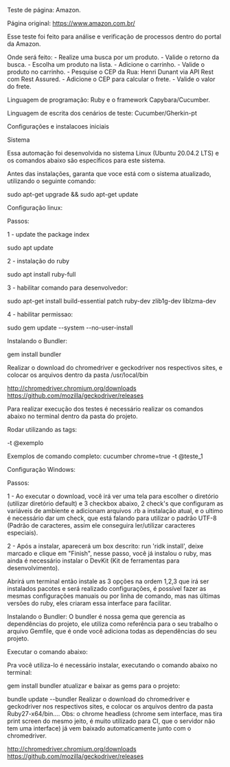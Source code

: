 Teste de página: Amazon.

Página original: https://www.amazon.com.br/

Esse teste foi feito para análise e verificação de processos dentro do portal da Amazon.

Onde será feito:
    - Realize uma busca por um produto.
    - Valide o retorno da busca.
    - Escolha um produto na lista.
    - Adicione o carrinho.
    - Valide o produto no carrinho.
    - Pesquise o CEP da Rua: Henri Dunant via API Rest com Rest Assured. 
    - Adicione o CEP para calcular o frete.
    - Valide o valor do frete.

Linguagem de programação: Ruby e o framework Capybara/Cucumber.

Linguagem de escrita dos cenários de teste: Cucumber/Gherkin-pt

Configurações e instalacoes iniciais

Sistema

Essa automação foi desenvolvida no sistema Linux (Ubuntu 20.04.2 LTS) e os comandos abaixo são específicos para este sistema.

Antes das instalações, garanta que voce está com o sistema atualizado, utilizando o seguinte comando:

sudo apt-get upgrade && sudo apt-get update


Configuração linux:

Passos:

1 - update the package index

sudo apt update

2 - instalação do ruby

sudo apt install ruby-full

3 - habilitar comando para desenvolvedor:

sudo apt-get install build-essential patch ruby-dev zlib1g-dev liblzma-dev

4 - habilitar permissao:

sudo gem update --system --no-user-install

Instalando o Bundler:

gem install bundler

Realizar o download do chromedriver e geckodriver nos respectivos sites, e colocar os arquivos dentro da pasta /usr/local/bin

http://chromedriver.chromium.org/downloads
https://github.com/mozilla/geckodriver/releases

Para realizar execução dos testes é necessário realizar os comandos abaixo no terminal dentro da pasta do projeto.

Rodar utilizando as tags:

-t @exemplo

Exemplos de comando completo: cucumber chrome=true -t @teste_1



Configuração Windows:

Passos:

1 - Ao executar o download, você irá ver uma tela para escolher o diretório (utilizar diretório default) e 3 checkbox abaixo, 2 check's que configuram as variáveis de ambiente e adicionam arquivos .rb a instalação atual, e o ultimo é necessário dar um check, que está falando para utilizar o padrão UTF-8 (Padrão de caracteres, assim ele conseguira ler/utilizar caracteres especiais).

2 - Após a instalar, aparecerá um box descrito: run 'ridk install', deixe marcado e clique em "Finish", nesse passo, você já instalou o ruby, mas ainda é necessário instalar o DevKit (Kit de ferramentas para desenvolvimento).

Abrirá um terminal então instale as 3 opções na ordem 1,2,3 que irá ser instalados pacotes e será realizado configurações, é possível fazer as mesmas configurações manuais ou por linha de comando, mas nas últimas versões do ruby, eles criaram essa interface para facilitar.

Instalando o Bundler: O bundler é nossa gema que gerencia as dependências do projeto, ele utiliza como referência para o seu trabalho o arquivo Gemfile, que é onde você adiciona todas as dependências do seu projeto.

Executar o comando abaixo:

Pra você utiliza-lo é necessário instalar, executando o comando abaixo no terminal:

gem install bundler
atualizar e baixar as gems para o projeto:

bundle update --bundler
Realizar o download do chromedriver e geckodriver nos respectivos sites, e colocar os arquivos dentro da pasta Ruby27-x64/bin.... Obs: o chrome headless (chrome sem interface, mas tira print screen do mesmo jeito, é muito utilizado para CI, que o servidor não tem uma interface) já vem baixado automaticamente junto com o chromedriver.

http://chromedriver.chromium.org/downloads
https://github.com/mozilla/geckodriver/releases
